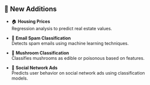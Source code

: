 ## 📌 New Additions

- 🏠 **Housing Prices**  
  Regression analysis to predict real estate values.

- 📧 **Email Spam Classification**  
  Detects spam emails using machine learning techniques.

- 🍄 **Mushroom Classification**  
  Classifies mushrooms as edible or poisonous based on features.

- 👥 **Social Network Ads**  
  Predicts user behavior on social network ads using classification models.
